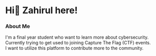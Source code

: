 # Hi👋 Zahirul here!

### About Me
I'm a final year student who want to learn more about cybersecurity.  
Currently trying to get used to joining Capture The Flag (CTF) events.  
I want to utilize this platform to contribute more to the community.

<!--
**mzahiruliman/mzahiruliman** is a ✨ _special_ ✨ repository because its `README.md` (this file) appears on your GitHub profile.

Here are some ideas to get you started:

- 🔭 I’m currently working on ...
- 🌱 I’m currently learning ...
- 👯 I’m looking to collaborate on ...
- 🤔 I’m looking for help with ...
- 💬 Ask me about ...
- 📫 How to reach me: ...
- 😄 Pronouns: ...
- ⚡ Fun fact: ...
-->
